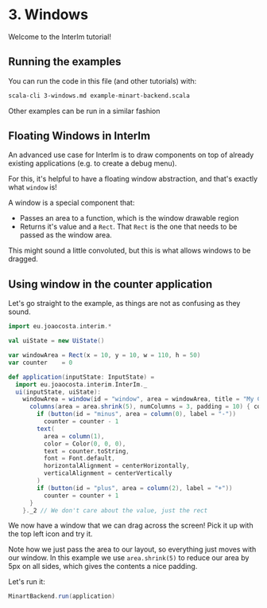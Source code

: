 # 3. Windows

Welcome to the InterIm tutorial!

## Running the examples

You can run the code in this file (and other tutorials) with:

```bash
scala-cli 3-windows.md example-minart-backend.scala
```

Other examples can be run in a similar fashion

## Floating Windows in InterIm

An advanced use case for InterIm is to draw components on top of already existing applications (e.g. to create a debug
menu).

For this, it's helpful to have a floating window abstraction, and that's exactly what `window` is!

A window is a special component that:
  - Passes an area to a function, which is the window drawable region
  - Returns it's value and a `Rect`. That `Rect` is the one that needs to be passed as the window area.

This might sound a little convoluted, but this is what allows windows to be dragged.

## Using window in the counter application

Let's go straight to the example, as things are not as confusing as they sound.

```scala
import eu.joaocosta.interim.*

val uiState = new UiState()

var windowArea = Rect(x = 10, y = 10, w = 110, h = 50)
var counter    = 0

def application(inputState: InputState) =
  import eu.joaocosta.interim.InterIm._
  ui(inputState, uiState):
    windowArea = window(id = "window", area = windowArea, title = "My Counter", movable = true) { area =>
      columns(area = area.shrink(5), numColumns = 3, padding = 10) { column =>
        if (button(id = "minus", area = column(0), label = "-"))
          counter = counter - 1
        text(
          area = column(1),
          color = Color(0, 0, 0),
          text = counter.toString,
          font = Font.default,
          horizontalAlignment = centerHorizontally,
          verticalAlignment = centerVertically
        )
        if (button(id = "plus", area = column(2), label = "+"))
          counter = counter + 1
      }
    }._2 // We don't care about the value, just the rect
```

We now have a window that we can drag across the screen! Pick it up with the top left icon and try it.

Note how we just pass the area to our layout, so everything just moves with our window.
In this example we use `area.shrink(5)` to reduce our area by 5px on all sides, which gives the contents a nice padding.

Let's run it:

```scala
MinartBackend.run(application)
```
